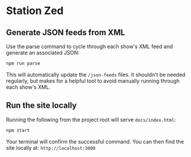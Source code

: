# Station Zed

## Generate JSON feeds from XML

Use the parse command to cycle through each show's XML feed and generate an associated JSON:

```bash
npm run parse
```

This will automatically update the `/json-feeds` files. It shouldn't be needed regularly, but makes for a helpful tool to avoid manually running through each show's XML.

## Run the site locally

Running the following from the project root will serve `docs/index.html`:

```bash
npm start
```

Your terminal will confirm the successful command. You can then find the site locally at: `http://localhost:3000`
